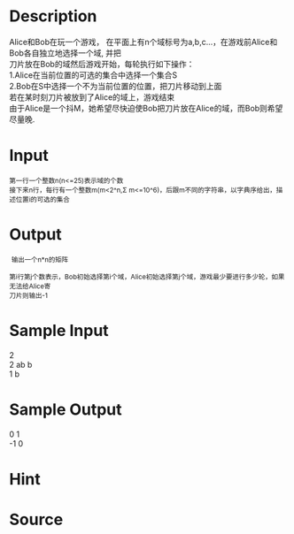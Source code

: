 
# Description

<div class="content"><div>Alice和Bob在玩一个游戏， 在平面上有n个域标号为a,b,c...，在游戏前Alice和Bob各自独立地选择一个域, 并把</div>
<div>刀片放在Bob的域然后游戏开始，每轮执行如下操作：</div>
<div>1.Alice在当前位置的可选的集合中选择一个集合S </div>
<div>2.Bob在S中选择一个不为当前位置的位置，把刀片移动到上面 </div>
<div>若在某时刻刀片被放到了Alice的域上，游戏结束</div>
<div>由于Alice是一个抖M，她希望尽快迫使Bob把刀片放在Alice的域，而Bob则希望尽量晚.</div>
<div></div>
<p></p>
<div style="font-family: Helvetica, &#39;Microsoft Yahei&#39;, verdana; font-size: 14px; line-height: 25.55555534362793px;"></div></div>

# Input

<div class="content"><div style="font-size: 11.8181819915771px;">第一行一个整数n(n&lt;=25)表示域的个数</div>
<div style="font-size: 11.8181819915771px;">接下来n行，每行有一个整数m(m&lt;2^n,Σ m&lt;=10^6)，后跟m不同的字符串，以字典序给出，描述位置i的可选的集合</div>
<div style="font-size: 11.8181819915771px;"></div>
<p></p>
<div style="font-family: Helvetica, &#39;Microsoft Yahei&#39;, verdana; font-size: 14px; line-height: 25.55555534362793px;"></div></div>

# Output

<div class="content"><p> <span style="font-size: 11.8181819915771px;">输出一个n*n的矩阵</span></p>
<div style="font-size: 11.8181819915771px;">第i行第j个数表示，Bob初始选择第i个域，Alice初始选择第j个域，游戏最少要进行多少轮，如果无法给Alice寄</div>
<div style="font-size: 11.8181819915771px;">刀片则输出-1</div></div>

# Sample Input

<div class="content"><span class="sampledata">2<br/>
2 ab b<br/>
1 b<br/>
</span></div>

# Sample Output

<div class="content"><span class="sampledata">0 1 <br/>
-1 0<br/>
</span></div>

# Hint

<div class="content"><p></p></div>

# Source

<div class="content"><p><a href="problemset.php?search="></a></p></div>

